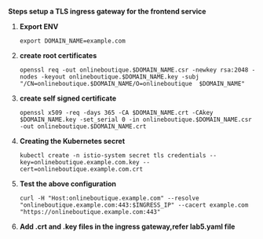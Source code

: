 **Steps setup a TLS ingress gateway for the frontend service**

1. **Export ENV**

    ```export DOMAIN_NAME=example.com```

2. **create root certificates**

    ```openssl req -out onlineboutique.$DOMAIN_NAME.csr -newkey rsa:2048 -nodes -keyout onlineboutique.$DOMAIN_NAME.key -subj "/CN=onlineboutique.$DOMAIN_NAME/O=onlineboutique  $DOMAIN_NAME"```

3. **create self signed certificate**

   ```openssl x509 -req -days 365 -CA $DOMAIN_NAME.crt -CAkey $DOMAIN_NAME.key -set_serial 0 -in onlineboutique.$DOMAIN_NAME.csr -out onlineboutique.$DOMAIN_NAME.crt```

4. **Creating the Kubernetes secret**

    ```kubectl create -n istio-system secret tls credentials --key=onlineboutique.example.com.key --cert=onlineboutique.example.com.crt```

5. **Test the above configuration**
 
    ```curl -H "Host:onlineboutique.example.com" --resolve "onlineboutique.example.com:443:$INGRESS_IP" --cacert example.com "https://onlineboutique.example.com:443"```
    
6. **Add .crt and .key files in the ingress gateway,refer lab5.yaml file**
